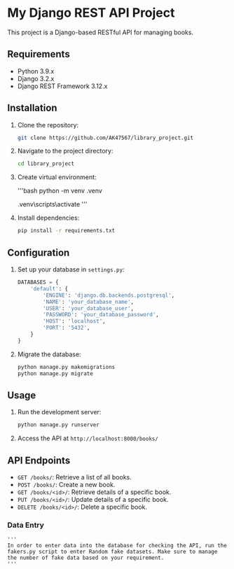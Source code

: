 # My Django REST API Project

This project is a Django-based RESTful API for managing books.

## Requirements

- Python 3.9.x
- Django 3.2.x
- Django REST Framework 3.12.x

## Installation

1. Clone the repository:

    ```bash
    git clone https://github.com/AK47567/library_project.git
    ```

2. Navigate to the project directory:

    ```bash
    cd library_project
    ```

3. Create virtual environment:

    '''bash
   python -m venv .venv

   .venv\scripts\activate
    '''

5. Install dependencies:

    ```bash
    pip install -r requirements.txt
    ```

## Configuration

1. Set up your database in `settings.py`:

    ```python
    DATABASES = {
        'default': {
            'ENGINE': 'django.db.backends.postgresql',
            'NAME': 'your_database_name',
            'USER': 'your_database_user',
            'PASSWORD': 'your_database_password',
            'HOST': 'localhost',
            'PORT': '5432',
        }
    }
    ```

2. Migrate the database:

    ```bash
    python manage.py makemigrations
    python manage.py migrate
    ```

## Usage

1. Run the development server:

    ```bash
    python manage.py runserver
    ```

2. Access the API at `http://localhost:8000/books/`

## API Endpoints

- `GET /books/`: Retrieve a list of all books.
- `POST /books/`: Create a new book.
- `GET /books/<id>/`: Retrieve details of a specific book.
- `PUT /books/<id>/`: Update details of a specific book.
- `DELETE /books/<id>/`: Delete a specific book.

### Data Entry

    ''' 
    In order to enter data into the database for checking the API, run the fakers.py script to enter Random fake datasets. Make sure to manage the number of fake data based on your requirement.
    '''

